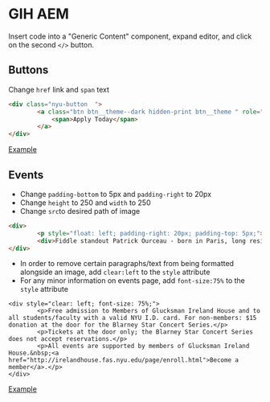 # GIH AEM

Insert code into a "Generic Content" component, expand editor, and click on the second `</>` button.

Buttons
-------
Change `href` link and `span` text
```html
<div class="nyu-button  ">
        <a class="btn btn__theme--dark hidden-print btn__theme " role="button" href="http://www.nyu.edu/admissions/summer-sessions/summer-abroad/programs/summer-in-dublin.html" target="_blank">
            <span>Apply Today</span>
        </a>
</div>
```
[Example](http://as.nyu.edu/irelandhouse/about/space-rental-information/internal-nyu-space-rental-information.html)

Events
------
* Change `padding-bottom` to 5px and `padding-right` to 20px
* Change `height` to 250 and `width` to 250
* Change `src`to desired path of image 

```html
<div>
        <p style="float: left; padding-right: 20px; padding-top: 5px;"><img src="/content/dam/nyu-as/irelandHouse/images/eventpages/9-16-16PatrickOurceau.JPG" alt="9-16-16PatrickOurceau.JPG"></p>
        <div>Fiddle standout Patrick Ourceau - born in Paris, long resident in New York and now living in Toronto - is one of the most accomplished members of Ireland's musical foreign legion. His style is based on that of his musical heroes, old-time fiddle, flute and concertina players from Clare and east Galway. One of those heroes was the late east Galway and New York flute player Jack Coen, whose son Jimmy is one of the few guitarists in Irish traditional music who concentrates on melody rather than accompaniment.</div>
</div>
```
* In order to remove certain paragraphs/text from being formatted alongside an image, add `clear:left` to the `style` attribute
* For any minor information on events page, add `font-size:75%` to the `style` attribute
```
<div style="clear: left; font-size: 75%;">
        <p>Free admission to Members of Glucksman Ireland House and to all students/faculty with a valid NYU I.D. card. For non-members: $15 donation at the door for the Blarney Star Concert Series.</p>
        <p>Tickets at the door only; the Blarney Star Concert Series does not accept reservations.</p>
        <p>All events are supported by members of Glucksman Ireland House.&nbsp;<a href="http://irelandhouse.fas.nyu.edu/page/enroll.html">Become a member</a>.</p>
</div>
```
[Example](https://ursa.cms.nyu.edu/editor.html/content/nyu-as/as/research-centers/irelandhouse/events/spring-2017/BlarneyStarCathalHayden.html)



